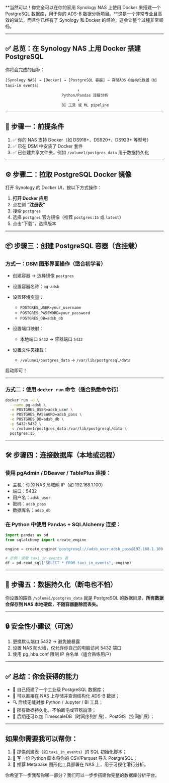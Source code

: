\*\*当然可以！你完全可以在你的家用 Synology NAS 上使用 Docker 来搭建一个 PostgreSQL 数据库，用于你的 ADS-B 数据分析项目。\*\*这是一个非常专业且高效的做法，而且你已经有了 Synology 和 Docker 的经验，这会让整个过程非常顺畅。

---

## ✅ 总览：在 Synology NAS 上用 Docker 搭建 PostgreSQL

你将会完成的目标：

```
[Synology NAS] → [Docker] → [PostgreSQL 容器] → 存储ADS-B结构化数据（如taxi-in events）
                                ↓
                         Python/Pandas 连接分析
                                ↓
                         BI 工具 或 ML pipeline
```

---

## 🧱 步骤一：前提条件

1. ✅ 你的 NAS 支持 Docker（如 DS918+、DS920+、DS923+ 等型号）
2. ✅ 已在 DSM 中安装了 Docker 套件
3. ✅ 已创建共享文件夹，例如 `/volume1/postgres_data` 用于数据持久化

---

## ⚙️ 步骤二：拉取 PostgreSQL Docker 镜像

打开 Synology 的 Docker UI，按以下方式操作：

1. **打开 Docker 应用**
2. 点左侧 **“注册表”**
3. 搜索 `postgres`
4. 选择 `postgres` 官方镜像（推荐 `postgres:15` 或 `latest`）
5. 点击“下载”，选择版本

---

## 📦 步骤三：创建 PostgreSQL 容器（含挂载）

### 方式一：DSM 图形界面操作（适合初学者）

* 创建容器 → 选择镜像 `postgres`
* 设置容器名称：`pg-adsb`
* 设置环境变量：

  * `POSTGRES_USER=your_username`
  * `POSTGRES_PASSWORD=your_password`
  * `POSTGRES_DB=adsb_db`
* 设置端口映射：

  * 本地端口 `5432` → 容器端口 `5432`
* 设置文件夹挂载：

  * `/volume1/postgres_data` → `/var/lib/postgresql/data`

启动即可！

---

### 方式二：使用 `docker run` 命令（适合熟悉命令行）

```bash
docker run -d \
  --name pg-adsb \
  -e POSTGRES_USER=adsb_user \
  -e POSTGRES_PASSWORD=adsb_pass \
  -e POSTGRES_DB=adsb_db \
  -p 5432:5432 \
  -v /volume1/postgres_data:/var/lib/postgresql/data \
  postgres:15
```

---

## 🛠️ 步骤四：连接数据库（本地或远程）

### 使用 pgAdmin / DBeaver / TablePlus 连接：

* 主机：你的 NAS 局域网 IP（如 192.168.1.100）
* 端口：5432
* 用户名：`adsb_user`
* 密码：`adsb_pass`
* 数据库名：`adsb_db`

### 在 Python 中使用 Pandas + SQLAlchemy 连接：

```python
import pandas as pd
from sqlalchemy import create_engine

engine = create_engine('postgresql://adsb_user:adsb_pass@192.168.1.100:5432/adsb_db')

# 示例：读取 taxi_in_events 表
df = pd.read_sql("SELECT * FROM taxi_in_events", engine)
```

---

## 📁 步骤五：数据持久化（断电也不怕）

你设置的路径 `/volume1/postgres_data` 就是 PostgreSQL 的数据目录，**所有数据会保存到 NAS 本地硬盘，不随容器删除而丢失。**

---

## 🔒 安全性小建议（可选）

1. 更换默认端口 5432 → 避免被暴露
2. 设置 NAS 防火墙，仅允许你自己的电脑访问 5432 端口
3. 使用 pg\_hba.conf 限制 IP 白名单（适合熟练用户）

---

## ✅ 总结：你会获得的能力

* 🚀 自己搭建了一个工业级 PostgreSQL 数据库；
* 🧪 可以直接在 NAS 上存储并查询结构化 ADS-B 数据；
* 🔍 后续无缝对接 Python / Jupyter / BI 工具；
* 🔄 所有数据持久化，不怕断电或容器崩溃；
* 🧰 后期还可以加 TimescaleDB（时间序列扩展）、PostGIS（空间扩展）；

---

## 如果你需要我可以帮你：

1. 📜 提供创建表（如 `taxi_in_events`）的 SQL 初始化脚本；
2. 🐍 写一份 Python 脚本将你的 CSV/Parquet 导入 PostgreSQL；
3. 🧱 推荐 Metabase 图形化工具部署在 NAS 上，用于可视化滑行分析。

你希望下一步我帮你哪一部分？我们可以一步步搭建你完整的数据库分析平台。
